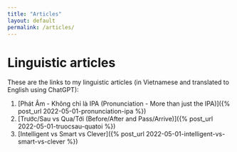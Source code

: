 ```yaml
---
title: "Articles"
layout: default
permalink: /articles/
---
```


# Linguistic articles

These are the links to my linguistic articles (in Vietnamese and translated to English using ChatGPT):

1. [Phát Âm - Không chỉ là IPA (Pronunciation - More than just the IPA)]({% post_url 2022-05-01-pronunciation-ipa %})
2. [Trước/Sau vs Qua/Tới (Before/After and Pass/Arrive)]({% post_url 2022-05-01-truocsau-quatoi %})
3. [Intelligent vs Smart vs Clever]({% post_url 2022-05-01-intelligent-vs-smart-vs-clever %})